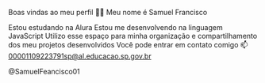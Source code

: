 Boas vindas ao meu perfil 💙💙
Meu nome é Samuel Francisco

Estou estudando na Alura
Estou me desenvolvendo na linguagem JavaScript
Utilizo esse espaço para minha organização e compartilhamento dos meu projetos desenvolvidos
Você pode entrar em contato comigo 📫
00001109223791sp@al.educacao.sp.gov.br

@SamuelFeancisco01

